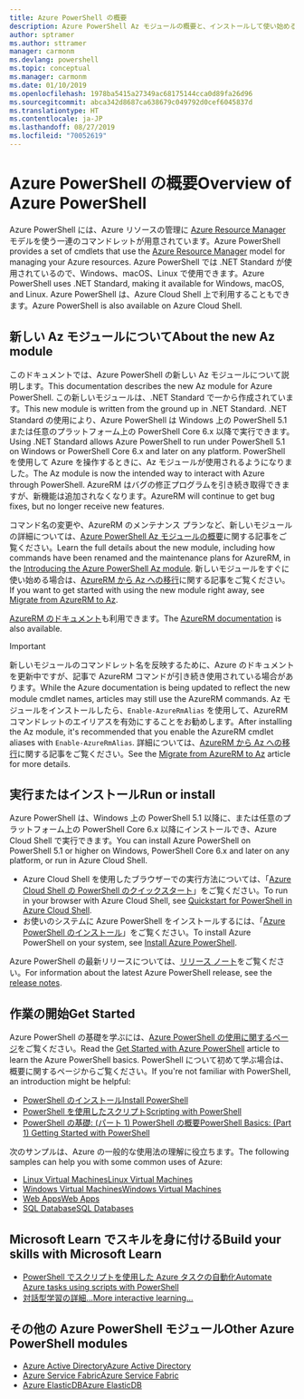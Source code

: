 ```yaml
---
title: Azure PowerShell の概要
description: Azure PowerShell Az モジュールの概要と、インストールして使い始める方法に関する情報。
author: sptramer
ms.author: sttramer
manager: carmonm
ms.devlang: powershell
ms.topic: conceptual
ms.manager: carmonm
ms.date: 01/10/2019
ms.openlocfilehash: 1978ba5415a27349ac68175144cca0d89fa26d96
ms.sourcegitcommit: abca342d8687ca638679c049792d0cef6045837d
ms.translationtype: HT
ms.contentlocale: ja-JP
ms.lasthandoff: 08/27/2019
ms.locfileid: "70052619"
---
```

# <a name="overview-of-azure-powershell"></a><span data-ttu-id="a022f-103">Azure PowerShell の概要</span><span class="sxs-lookup"><span data-stu-id="a022f-103">Overview of Azure PowerShell</span></span>

<span data-ttu-id="a022f-104">Azure PowerShell には、Azure リソースの管理に [Azure Resource Manager](/azure/azure-resource-manager/resource-group-overview) モデルを使う一連のコマンドレットが用意されています。</span><span class="sxs-lookup"><span data-stu-id="a022f-104">Azure PowerShell provides a set of cmdlets that use the [Azure Resource Manager](/azure/azure-resource-manager/resource-group-overview) model for managing your Azure resources.</span></span> <span data-ttu-id="a022f-105">Azure PowerShell では .NET Standard が使用されているので、Windows、macOS、Linux で使用できます。</span><span class="sxs-lookup"><span data-stu-id="a022f-105">Azure PowerShell uses .NET Standard, making it available for Windows, macOS, and Linux.</span></span>
<span data-ttu-id="a022f-106">Azure PowerShell は、Azure Cloud Shell 上で利用することもできます。</span><span class="sxs-lookup"><span data-stu-id="a022f-106">Azure PowerShell is also available on Azure Cloud Shell.</span></span>

## <a name="about-the-new-az-module"></a><span data-ttu-id="a022f-107">新しい Az モジュールについて</span><span class="sxs-lookup"><span data-stu-id="a022f-107">About the new Az module</span></span>

<span data-ttu-id="a022f-108">このドキュメントでは、Azure PowerShell の新しい Az モジュールについて説明します。</span><span class="sxs-lookup"><span data-stu-id="a022f-108">This documentation describes the new Az module for Azure PowerShell.</span></span> <span data-ttu-id="a022f-109">この新しいモジュールは、.NET Standard で一から作成されています。</span><span class="sxs-lookup"><span data-stu-id="a022f-109">This new module is written from the ground up in .NET Standard.</span></span> <span data-ttu-id="a022f-110">.NET Standard の使用により、Azure PowerShell は Windows 上の PowerShell 5.1 または任意のプラットフォーム上の PowerShell Core 6.x 以降で実行できます。</span><span class="sxs-lookup"><span data-stu-id="a022f-110">Using .NET Standard allows Azure PowerShell to run under PowerShell 5.1 on Windows or PowerShell Core 6.x and later on any platform.</span></span> <span data-ttu-id="a022f-111">PowerShell を使用して Azure を操作するときに、Az モジュールが使用されるようになりました。</span><span class="sxs-lookup"><span data-stu-id="a022f-111">The Az module is now the intended way to interact with Azure through PowerShell.</span></span>
<span data-ttu-id="a022f-112">AzureRM はバグの修正プログラムを引き続き取得できますが、新機能は追加されなくなります。</span><span class="sxs-lookup"><span data-stu-id="a022f-112">AzureRM will continue to get bug fixes, but no longer receive new features.</span></span>

<span data-ttu-id="a022f-113">コマンド名の変更や、AzureRM のメンテナンス プランなど、新しいモジュールの詳細については、[Azure PowerShell Az モジュールの概要](new-azureps-module-az.md)に関する記事をご覧ください。</span><span class="sxs-lookup"><span data-stu-id="a022f-113">Learn the full details about the new module, including how commands have been renamed and the maintenance plans for AzureRM, in the [Introducing the Azure PowerShell Az module](new-azureps-module-az.md).</span></span> <span data-ttu-id="a022f-114">新しいモジュールをすぐに使い始める場合は、[AzureRM から Az への移行](migrate-from-azurerm-to-az.md)に関する記事をご覧ください。</span><span class="sxs-lookup"><span data-stu-id="a022f-114">If you want to get started with using the new module right away, see [Migrate from AzureRM to Az](migrate-from-azurerm-to-az.md).</span></span>

<span data-ttu-id="a022f-115">[AzureRM のドキュメント](/powershell/azure/azurerm)も利用できます。</span><span class="sxs-lookup"><span data-stu-id="a022f-115">The [AzureRM documentation](/powershell/azure/azurerm) is also available.</span></span>

> [!IMPORTANT]
>
> <span data-ttu-id="a022f-116">新しいモジュールのコマンドレット名を反映するために、Azure のドキュメントを更新中ですが、記事で AzureRM コマンドが引き続き使用されている場合があります。</span><span class="sxs-lookup"><span data-stu-id="a022f-116">While the Azure documentation is being updated to reflect the new module cmdlet names, articles may still use the AzureRM commands.</span></span> <span data-ttu-id="a022f-117">Az モジュールをインストールしたら、`Enable-AzureRmAlias` を使用して、AzureRM コマンドレットのエイリアスを有効にすることをお勧めします。</span><span class="sxs-lookup"><span data-stu-id="a022f-117">After installing the Az module, it's recommended that you enable the AzureRM cmdlet aliases with `Enable-AzureRmAlias`.</span></span> <span data-ttu-id="a022f-118">詳細については、[AzureRM から Az への移行](migrate-from-azurerm-to-az.md)に関する記事をご覧ください。</span><span class="sxs-lookup"><span data-stu-id="a022f-118">See the [Migrate from AzureRM to Az](migrate-from-azurerm-to-az.md) article for more details.</span></span>

## <a name="run-or-install"></a><span data-ttu-id="a022f-119">実行またはインストール</span><span class="sxs-lookup"><span data-stu-id="a022f-119">Run or install</span></span>

<span data-ttu-id="a022f-120">Azure PowerShell は、Windows 上の PowerShell 5.1 以降に、または任意のプラットフォーム上の PowerShell Core 6.x 以降にインストールでき、Azure Cloud Shell で実行できます。</span><span class="sxs-lookup"><span data-stu-id="a022f-120">You can install Azure PowerShell on PowerShell 5.1 or higher on Windows, PowerShell Core 6.x and later on any platform, or run in Azure Cloud Shell.</span></span>

* <span data-ttu-id="a022f-121">Azure Cloud Shell を使用したブラウザーでの実行方法については、「[Azure Cloud Shell の PowerShell のクイックスタート](/azure/cloud-shell/quickstart-powershell)」をご覧ください。</span><span class="sxs-lookup"><span data-stu-id="a022f-121">To run in your browser with Azure Cloud Shell, see [Quickstart for PowerShell in Azure Cloud Shell](/azure/cloud-shell/quickstart-powershell).</span></span>
* <span data-ttu-id="a022f-122">お使いのシステムに Azure PowerShell をインストールするには、「[Azure PowerShell のインストール](install-az-ps.md)」をご覧ください。</span><span class="sxs-lookup"><span data-stu-id="a022f-122">To install Azure PowerShell on your system, see [Install Azure PowerShell](install-az-ps.md).</span></span>

<span data-ttu-id="a022f-123">Azure PowerShell の最新リリースについては、[リリース ノート](release-notes-azureps.md)をご覧ください。</span><span class="sxs-lookup"><span data-stu-id="a022f-123">For information about the latest Azure PowerShell release, see the [release notes](release-notes-azureps.md).</span></span>

## <a name="get-started"></a><span data-ttu-id="a022f-124">作業の開始</span><span class="sxs-lookup"><span data-stu-id="a022f-124">Get Started</span></span>

<span data-ttu-id="a022f-125">Azure PowerShell の基礎を学ぶには、[Azure PowerShell の使用に関するページ](get-started-azureps.md)をご覧ください。</span><span class="sxs-lookup"><span data-stu-id="a022f-125">Read the [Get Started with Azure PowerShell](get-started-azureps.md) article to learn the Azure PowerShell basics.</span></span> <span data-ttu-id="a022f-126">PowerShell について初めて学ぶ場合は、概要に関するページからご覧ください。</span><span class="sxs-lookup"><span data-stu-id="a022f-126">If you're not familiar with PowerShell, an introduction might be helpful:</span></span>

* [<span data-ttu-id="a022f-127">PowerShell のインストール</span><span class="sxs-lookup"><span data-stu-id="a022f-127">Install PowerShell</span></span>](/powershell/scripting/install/installing-powershell)
* [<span data-ttu-id="a022f-128">PowerShell を使用したスクリプト</span><span class="sxs-lookup"><span data-stu-id="a022f-128">Scripting with PowerShell</span></span>](/powershell/scripting/powershell-scripting)
* [<span data-ttu-id="a022f-129">PowerShell の基礎: (パート 1) PowerShell の概要</span><span class="sxs-lookup"><span data-stu-id="a022f-129">PowerShell Basics: (Part 1) Getting Started with PowerShell</span></span>](https://channel9.msdn.com/Blogs/Taste-of-Premier/PowerShellBasicsPart1)

<span data-ttu-id="a022f-130">次のサンプルは、Azure の一般的な使用法の理解に役立ちます。</span><span class="sxs-lookup"><span data-stu-id="a022f-130">The following samples can help you with some common uses of Azure:</span></span>

* [<span data-ttu-id="a022f-131">Linux Virtual Machines</span><span class="sxs-lookup"><span data-stu-id="a022f-131">Linux Virtual Machines</span></span>](/azure/virtual-machines/virtual-machines-linux-powershell-samples?toc=/powershell/azure/toc.json)
* [<span data-ttu-id="a022f-132">Windows Virtual Machines</span><span class="sxs-lookup"><span data-stu-id="a022f-132">Windows Virtual Machines</span></span>](/azure/virtual-machines/virtual-machines-windows-powershell-samples?toc=/powershell/azure/toc.json)
* [<span data-ttu-id="a022f-133">Web Apps</span><span class="sxs-lookup"><span data-stu-id="a022f-133">Web Apps</span></span>](/azure/app-service-web/app-service-powershell-samples?toc=/powershell/azure/toc.json)
* [<span data-ttu-id="a022f-134">SQL Database</span><span class="sxs-lookup"><span data-stu-id="a022f-134">SQL Databases</span></span>](/azure/sql-database/sql-database-powershell-samples?toc=/powershell/azure/toc.json)

## <a name="build-your-skills-with-microsoft-learn"></a><span data-ttu-id="a022f-135">Microsoft Learn でスキルを身に付ける</span><span class="sxs-lookup"><span data-stu-id="a022f-135">Build your skills with Microsoft Learn</span></span>

- [<span data-ttu-id="a022f-136">PowerShell でスクリプトを使用した Azure タスクの自動化</span><span class="sxs-lookup"><span data-stu-id="a022f-136">Automate Azure tasks using scripts with PowerShell</span></span>](/learn/modules/automate-azure-tasks-with-powershell/)
- [<span data-ttu-id="a022f-137">対話型学習の詳細...</span><span class="sxs-lookup"><span data-stu-id="a022f-137">More interactive learning...</span></span>](/learn/browse/?term=powershell)

## <a name="other-azure-powershell-modules"></a><span data-ttu-id="a022f-138">その他の Azure PowerShell モジュール</span><span class="sxs-lookup"><span data-stu-id="a022f-138">Other Azure PowerShell modules</span></span>

* [<span data-ttu-id="a022f-139">Azure Active Directory</span><span class="sxs-lookup"><span data-stu-id="a022f-139">Azure Active Directory</span></span>](/powershell/azure/active-directory/)
* [<span data-ttu-id="a022f-140">Azure Service Fabric</span><span class="sxs-lookup"><span data-stu-id="a022f-140">Azure Service Fabric</span></span>](/powershell/azure/service-fabric/)
* [<span data-ttu-id="a022f-141">Azure ElasticDB</span><span class="sxs-lookup"><span data-stu-id="a022f-141">Azure ElasticDB</span></span>](/powershell/azure/elasticdbjobs/)
